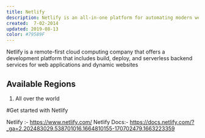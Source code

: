```yaml
---
title: Netlify
description: Netlify is an all-in-one platform for automating modern web projects. Replace your hosting infrastructure, continuous integration, and deployment pipeline with a single workflow. Integrate dynamic functionality like serverless functions, user authentication, and form handling as your projects grow.
created:  7-02-2014
updated: 2019-08-13
color: #79589F
---
```


Netlify is a remote-first cloud computing company that offers a development platform that includes build, deploy, and serverless backend services for web applications and dynamic websites


## Available Regions
1. All over the world

#Get started with Netlify

Netlify :- https://www.netlify.com/
Netlify Docs:- https://docs.netlify.com/?_ga=2.202483029.538701016.1664810155-170702479.1663223359
